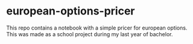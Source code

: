 # european-options-pricer

This repo contains a notebook with a simple pricer for european options. This was made as a school project during my last year of bachelor.
